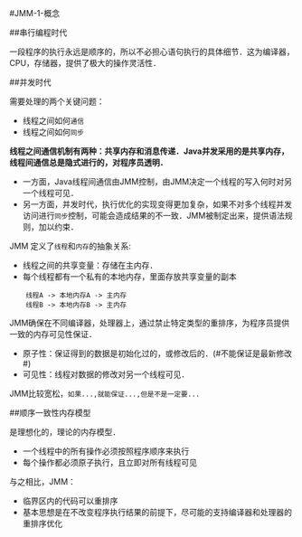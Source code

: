 #JMM-1-概念

##串行编程时代

一段程序的执行永远是顺序的，所以不必担心语句执行的具体细节．这为编译器，CPU，存储器，提供了极大的操作灵活性．

##并发时代

需要处理的两个关键问题：
* 线程之间如何`通信`
* 线程之间如何`同步`

<b>线程之间通信机制有两种：共享内存和消息传递．Java并发采用的是共享内存，线程间通信总是隐式进行的，对程序员透明．</b>

* 一方面，Java线程间通信由JMM控制，由JMM决定一个线程的写入何时对另一个线程可见．
* 另一方面，并发时代，执行优化的实现变得更加复杂，如果不对多个线程并发访问进行`同步`控制，可能会造成结果的不一致．JMM被制定出来，提供语法规则，加以约束．

JMM 定义了`线程`和`内存`的抽象关系:

* 线程之间的共享变量：存储在主内存．
* 每个线程都有一个私有的本地内存，里面存放共享变量的副本

```
	线程A -> 本地内存A -> 主内存
	线程B -> 本地内存B -> 主内存
```

JMM确保在不同编译器，处理器上，通过禁止特定类型的重排序，为程序员提供一致的内存可见性保证．

* 原子性：保证得到的数据是初始化过的，或修改后的．(#不能保证是最新修改#)
* 可见性：线程对数据的修改对另一个线程可见．

JMM比较宽松，`如果...,就能保证...,但是不是一定要...`

##顺序一致性内存模型

是理想化的，理论的内存模型．

* 一个线程中的所有操作必须按照程序顺序来执行
* 每个操作都必须原子执行，且立即对所有线程可见

与之相比，JMM：

* 临界区内的代码可以重排序
* 基本思想是在不改变程序执行结果的前提下，尽可能的支持编译器和处理器的重排序优化




